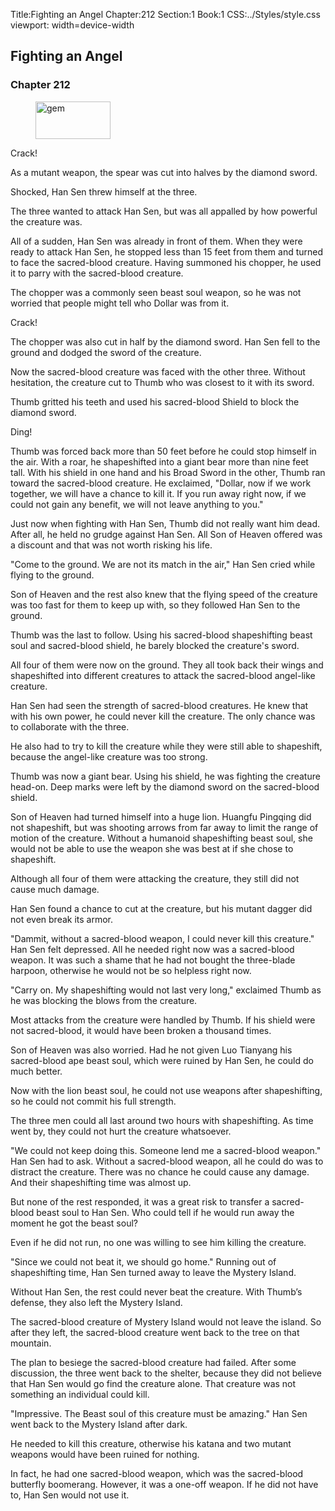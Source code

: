 Title:Fighting an Angel 
Chapter:212 
Section:1 
Book:1 
CSS:../Styles/style.css 
viewport: width=device-width
  
## Fighting an Angel
### Chapter 212 
<figure>
	<img src="../Images/gem.gif" alt="gem" id="gem" width="120" height="60" />
</figure>
  

  
  Crack!

As a mutant weapon, the spear was cut into halves by the diamond sword.

Shocked, Han Sen threw himself at the three.

The three wanted to attack Han Sen, but was all appalled by how powerful the creature was.

All of a sudden, Han Sen was already in front of them. When they were ready to attack Han Sen, he stopped less than 15 feet from them and turned to face the sacred-blood creature. Having summoned his chopper, he used it to parry with the sacred-blood creature.

The chopper was a commonly seen beast soul weapon, so he was not worried that people might tell who Dollar was from it.

Crack!

The chopper was also cut in half by the diamond sword. Han Sen fell to the ground and dodged the sword of the creature.

Now the sacred-blood creature was faced with the other three. Without hesitation, the creature cut to Thumb who was closest to it with its sword.

Thumb gritted his teeth and used his sacred-blood Shield to block the diamond sword.

Ding!

Thumb was forced back more than 50 feet before he could stop himself in the air. With a roar, he shapeshifted into a giant bear more than nine feet tall. With his shield in one hand and his Broad Sword in the other, Thumb ran toward the sacred-blood creature. He exclaimed, "Dollar, now if we work together, we will have a chance to kill it. If you run away right now, if we could not gain any benefit, we will not leave anything to you."

Just now when fighting with Han Sen, Thumb did not really want him dead. After all, he held no grudge against Han Sen. All Son of Heaven offered was a discount and that was not worth risking his life.

"Come to the ground. We are not its match in the air," Han Sen cried while flying to the ground.

Son of Heaven and the rest also knew that the flying speed of the creature was too fast for them to keep up with, so they followed Han Sen to the ground.

Thumb was the last to follow. Using his sacred-blood shapeshifting beast soul and sacred-blood shield, he barely blocked the creature's sword.

All four of them were now on the ground. They all took back their wings and shapeshifted into different creatures to attack the sacred-blood angel-like creature.

Han Sen had seen the strength of sacred-blood creatures. He knew that with his own power, he could never kill the creature. The only chance was to collaborate with the three.

He also had to try to kill the creature while they were still able to shapeshift, because the angel-like creature was too strong.

Thumb was now a giant bear. Using his shield, he was fighting the creature head-on. Deep marks were left by the diamond sword on the sacred-blood shield.

Son of Heaven had turned himself into a huge lion. Huangfu Pingqing did not shapeshift, but was shooting arrows from far away to limit the range of motion of the creature. Without a humanoid shapeshifting beast soul, she would not be able to use the weapon she was best at if she chose to shapeshift.

Although all four of them were attacking the creature, they still did not cause much damage.

Han Sen found a chance to cut at the creature, but his mutant dagger did not even break its armor.

"Dammit, without a sacred-blood weapon, I could never kill this creature." Han Sen felt depressed. All he needed right now was a sacred-blood weapon. It was such a shame that he had not bought the three-blade harpoon, otherwise he would not be so helpless right now.

"Carry on. My shapeshifting would not last very long," exclaimed Thumb as he was blocking the blows from the creature.

Most attacks from the creature were handled by Thumb. If his shield were not sacred-blood, it would have been broken a thousand times.

Son of Heaven was also worried. Had he not given Luo Tianyang his sacred-blood ape beast soul, which were ruined by Han Sen, he could do much better.

Now with the lion beast soul, he could not use weapons after shapeshifting, so he could not commit his full strength.

The three men could all last around two hours with shapeshifting. As time went by, they could not hurt the creature whatsoever.

"We could not keep doing this. Someone lend me a sacred-blood weapon." Han Sen had to ask. Without a sacred-blood weapon, all he could do was to distract the creature. There was no chance he could cause any damage. And their shapeshifting time was almost up.

But none of the rest responded, it was a great risk to transfer a sacred-blood beast soul to Han Sen. Who could tell if he would run away the moment he got the beast soul?

Even if he did not run, no one was willing to see him killing the creature.

"Since we could not beat it, we should go home." Running out of shapeshifting time, Han Sen turned away to leave the Mystery Island.

Without Han Sen, the rest could never beat the creature. With Thumb’s defense, they also left the Mystery Island.

The sacred-blood creature of Mystery Island would not leave the island. So after they left, the sacred-blood creature went back to the tree on that mountain.

The plan to besiege the sacred-blood creature had failed. After some discussion, the three went back to the shelter, because they did not believe that Han Sen would go find the creature alone. That creature was not something an individual could kill.

"Impressive. The Beast soul of this creature must be amazing." Han Sen went back to the Mystery Island after dark.

He needed to kill this creature, otherwise his katana and two mutant weapons would have been ruined for nothing.

In fact, he had one sacred-blood weapon, which was the sacred-blood butterfly boomerang. However, it was a one-off weapon. If he did not have to, Han Sen would not use it.
